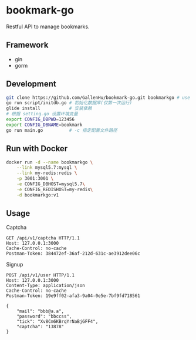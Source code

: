 # bookmark-go

Restful API to manage bookmarks.

## Framework
- gin
- gorm

## Development
```sh
git clone https://github.com/GallenHu/bookmark-go.git bookmarkgo # use folder name "bookmarkgo"
go run script/initdb.go # 初始化数据库(仅第一次运行)
glide install           # 安装依赖
# 根据 setting.go 设置环境变量
export CONFIG_DBPWD=123456
export CONFIG_DBNAME=bookmark
go run main.go          # -c 指定配置文件路径
```

## Run with Docker
```sh
docker run -d --name bookmarkgo \
    --link mysql5.7:mysql \
    --link my-redis:redis \
    -p 3001:3001 \
    -e CONFIG_DBHOST=mysql5.7\
    -e CONFIG_REDISHOST=my-redis\
    -d bookmarkgo:v1
```

## Usage

Captcha
```
GET /api/v1/captcha HTTP/1.1
Host: 127.0.0.1:3000
Cache-Control: no-cache
Postman-Token: 384472ef-36af-212d-631c-ae3912dee06c
```

Signup
```
POST /api/v1/user HTTP/1.1
Host: 127.0.0.1:3000
Content-Type: application/json
Cache-Control: no-cache
Postman-Token: 19e9ff02-afa3-9a04-0e5e-7bf9fd718561

{
	"mail": "bbb@a.a",
	"password": "bbccss",
	"tick": "Xv8Cm6KBrqYrNaBjGFF4",
	"captcha": "13878"
}
```
